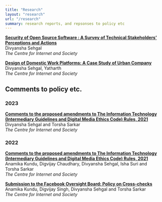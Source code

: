 ```yaml
---
title: "Research"
layout: "research"
url: "/research"
summary: research reports, and repsonses to policy etc
---
```


**[Security of Open Source Software : A Survey of Technical Stakeholders’ Perceptions and Actions](https://cis-india.org/openness/security-of-open-source-software-a-survey-of-technical-stakeholders2019-perceptions-and-actions-1)**  
Divyansha Sehgal  
*The Centre for Internet and Society*  

**[Design of Domestic Work Platforms: A Case Study of Urban Company](https://cis-india.org/raw/apc-cis-divyansha-sehgal-yathrath-designing-domestic-work-platforms)**  
Divyansha Sehgal, Yatharth  
*The Centre for Internet and Society*


## Comments to policy etc.

### 2023

**[Comments to the proposed amendments to The Information Technology (Intermediary Guidelines and Digital Media Ethics Code) Rules, 2021](https://cis-india.org/internet-governance/blog/comments-to-proposed-amendments-to-it-intermediary-guidelines-and-digital-media-ethics-code-rules)**    
Divyansha Sehgal and Torsha Sarkar  
*The Centre for Internet and Society*

### 2022

**[Comments to the proposed amendments to The Information Technology (Intermediary Guidelines and Digital Media Ethics Code) Rules, 2021](https://cis-india.org/internet-governance/blog/comments-to-draft-amendments-to-the-it-rules-2021)**  
Anamika Kundu, Digvijay Chaudhary, Divyansha Sehgal, Isha Suri and Torsha Sarkar  
*The Centre for Internet and Society*

**[Submission to the Facebook Oversight Board: Policy on Cross-checks](https://cis-india.org/internet-governance/blog/submission-to-the-facebook-oversight-board-policy-on-cross-checks)**  
Anamika Kundu, Digvijay Singh, Divyansha Sehgal and Torsha Sarkar  
*The Centre for Internet and Society*
